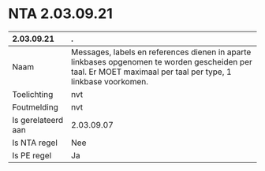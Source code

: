 # NTA 2.03.09.21

 2.03.09.21 | . 
 :--- | :--- 
 Naam | Messages, labels en references dienen in aparte linkbases opgenomen te worden gescheiden per taal. Er MOET maximaal per taal per type, 1 linkbase voorkomen. 
 Toelichting | nvt 
 Foutmelding | nvt 
 Is gerelateerd aan | 2.03.09.07 
 Is NTA regel | Nee 
 Is PE regel | Ja 

